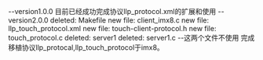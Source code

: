 --version1.0.0
目前已经成功完成协议llp_protocol.xml的扩展和使用
--version2.0.0
deleted:    Makefile
new file:   client_imx8.c
new file:   llp_touch_protocol.xml
new file:   touch-client-protocol.h
new file:   touch_protocol.c
deleted:    server1
deleted:    server1.c --这两个文件不使用
完成移植协议llp_protocal,llp_touch_protocol于imx8。
